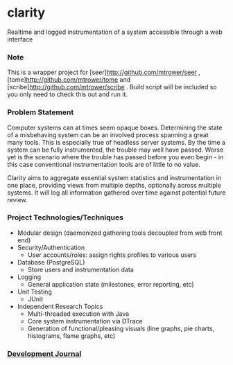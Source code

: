 # clarity
Realtime and logged instrumentation of a system accessible through a web
interface

### Note
This is a wrapper project for
[seer]http://github.com/mtrower/seer
, [tome]http://github.com/mtrower/tome
and [scribe]http://github.com/mtrower/scribe
. Build script will be included so you only need to check this out and run it.

### Problem Statement
Computer systems can at times seem opaque boxes.  Determining the state of
a misbehaving system can be an involved process spanning a great many tools.
This is especially true of headless server systems.  By the time a system can
be fully instrumented, the trouble may well have passed.  Worse yet is the
scenario where the trouble has passed before you even begin - in this case
conventional instrumentation tools are of little to no value.

Clarity aims to aggregate essential system statistics and instrumentation in
one place, providing views from multiple depths, optionally across multiple
systems.  It will log all information gathered over time against potential
future review.

### Project Technologies/Techniques
* Modular design (daemonized gathering tools decoupled from web front end)
* Security/Authentication
   * User accounts/roles: assign rights profiles to various users
* Database (PostgreSQL)
    * Store users and instrumentation data
* Logging
    * General application state (milestones, error reporting, etc)
* Unit Testing
    * JUnit
* Independent Research Topics
    * Multi-threaded execution with Java
    * Core system instrumentation via DTrace
    * Generation of functional/pleasing visuals (line graphs, pie charts,
      histograms, flame graphs, etc)

### [Development Journal](Journal.md)
